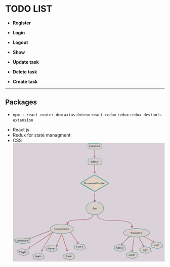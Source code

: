 # TODO LIST 
- **Register**

- **Login**

- **Logout**

- **Show** 

- **Update task**

- **Delete task**

- **Create task**
---
## Packages
- `npm i react-router-dom` `axios` `dotenv` `react-redux` `redux` `redux-devtools-extension`
* React js
* Redux for state managment 
* CSS
![Untitled Workspace (3)](https://github.com/MeeadAlotaibi/W09D03/blob/main/Todo-React-Redux.drawio.png)
